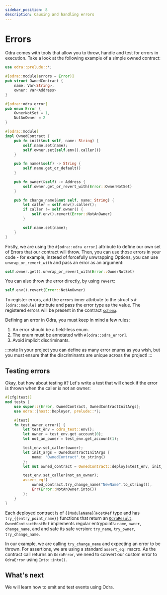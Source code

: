 ```yaml
---
sidebar_position: 8
description: Causing and handling errors
---
```


# Errors

Odra comes with tools that allow you to throw, handle and test for errors in execution. Take a look at the
following example of a simple owned contract:

```rust title="examples/src/features/handling_errors.rs"
use odra::prelude::*;

#[odra::module(errors = Error)]
pub struct OwnedContract {
    name: Var<String>,
    owner: Var<Address>
}

#[odra::odra_error]
pub enum Error {
    OwnerNotSet = 1,
    NotAnOwner = 2
}

#[odra::module]
impl OwnedContract {
    pub fn init(&mut self, name: String) {
        self.name.set(name);
        self.owner.set(self.env().caller())
    }

    pub fn name(&self) -> String {
        self.name.get_or_default()
    }

    pub fn owner(&self) -> Address {
        self.owner.get_or_revert_with(Error::OwnerNotSet)
    }

    pub fn change_name(&mut self, name: String) {
        let caller = self.env().caller();
        if caller != self.owner() {
            self.env().revert(Error::NotAnOwner)
        }

        self.name.set(name);
    }
}
```

Firstly, we are using the `#[odra::odra_error]` attribute to define our own set of Errors that our contract will
throw. Then, you can use those errors in your code - for example, instead of forcefully unwrapping Options, you can use
`unwrap_or_revert_with` and pass an error as an argument:

```rust title="examples/src/features/handling_errors.rs"
self.owner.get().unwrap_or_revert_with(Error::OwnerNotSet)
```

You can also throw the error directly, by using `revert`:

```rust title="examples/src/features/handling_errors.rs"
self.env().revert(Error::NotAnOwner)
```

To register errors, add the `errors` inner attribute to the struct's `#[odra::module]` attribute and pass the error type as the value. The registered errors will be present in the contract [`schema`].

Defining an error in Odra, you must keep in mind a few rules:

1. An error should be a field-less enum. 
2. The enum must be annotated with `#[odra::odra_error]`.
3. Avoid implicit discriminants.

:::note
In your project you can define as many error enums as you wish, but you must ensure that the discriminants are unique across the project!
:::

## Testing errors

Okay, but how about testing it? Let's write a test that will check if the error is thrown when the caller is not an owner:

```rust title="examples/src/features/handling_errors.rs"
#[cfg(test)]
mod tests {
    use super::{Error, OwnedContract, OwnedContractInitArgs};
    use odra::{host::Deployer, prelude::*};

    #[test]
    fn test_owner_error() {
        let test_env = odra_test::env();
        let owner = test_env.get_account(0);
        let not_an_owner = test_env.get_account(1);

        test_env.set_caller(owner);
        let init_args = OwnedContractInitArgs {
            name: "OwnedContract".to_string()
        };
        let mut owned_contract = OwnedContract::deploy(&test_env, init_args);

        test_env.set_caller(not_an_owner);
        assert_eq!(
            owned_contract.try_change_name("NewName".to_string()),
            Err(Error::NotAnOwner.into())
        );
    }
}
```
Each deployed contract is of `{{ModuleName}}HostRef` type and has `try_{{entry_point_name}}` functions
that return an [`OdraResult`].
`OwnedContractHostRef` implements regular entrypoints: `name`, `owner`, `change_name`, and 
and safe its safe version: `try_name`, `try_owner`, `try_change_name`.

In our example, we are calling `try_change_name` and expecting an error to be thrown.
For assertions, we are using a standard `assert_eq!` macro. As the contract call returns an `OdraError`, 
we need to convert our custom error to `OdraError` using `Into::into()`.

## What's next
We will learn how to emit and test events using Odra.

[`OdraResult`]: https://docs.rs/odra/2.1.0/odra/type.OdraResult.html
[`OdraError`]: https://docs.rs/odra/2.1.0/odra/enum.OdraError.html
[`schema`]: ./casper-contract-schema